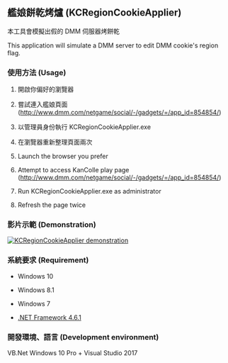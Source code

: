 ﻿艦娘餅乾烤爐 (KCRegionCookieApplier)
--
本工具會模擬出假的 DMM 伺服器烤餅乾

This application will simulate a DMM server to edit DMM cookie's region flag.

### 使用方法 (Usage)

1. 開啟你偏好的瀏覽器
2. 嘗試連入艦娘頁面 (http://www.dmm.com/netgame/social/-/gadgets/=/app_id=854854/)
3. 以管理員身份執行 KCRegionCookieApplier.exe
4. 在瀏覽器重新整理頁面兩次

1. Launch the browser you prefer
2. Attempt to access KanColle play page (http://www.dmm.com/netgame/social/-/gadgets/=/app_id=854854/)
3. Run KCRegionCookieApplier.exe as administrator
4. Refresh the page twice

### 影片示範 (Demonstration)

[![KCRegionCookieApplier demonstration](http://img.youtube.com/vi/eztIqbPxNfg/0.jpg)](http://www.youtube.com/watch?v=eztIqbPxNfg "KCRegionCookieApplier demonstration")

### 系統要求 (Requirement)

* Windows 10
* Windows 8.1
* Windows 7

* [.NET Framework 4.6.1](https://support.microsoft.com/zh-tw/help/3102436/the-net-framework-4-6-1-offline-installer-for-windows)

### 開發環境、語言 (Development environment)

VB.Net
Windows 10 Pro + Visual Studio 2017
